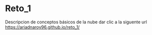 # Reto_1
Descripcion de conceptos básicos de la nube dar clic a la siguente url https://ariadnaroy96.github.io/reto_1/
